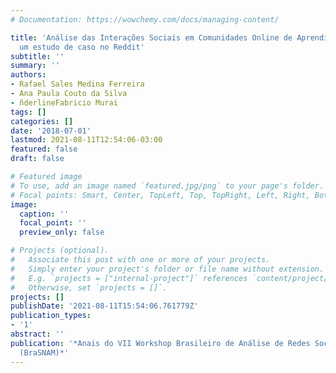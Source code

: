 ```yaml
---
# Documentation: https://wowchemy.com/docs/managing-content/

title: 'Análise das Interações Sociais em Comunidades Online de Aprendizado de Idiomas:
  um estudo de caso no Reddit'
subtitle: ''
summary: ''
authors:
- Rafael Sales Medina Ferreira
- Ana Paula Couto da Silva
- n̆derlineFabricio Murai
tags: []
categories: []
date: '2018-07-01'
lastmod: 2021-08-11T12:54:06-03:00
featured: false
draft: false

# Featured image
# To use, add an image named `featured.jpg/png` to your page's folder.
# Focal points: Smart, Center, TopLeft, Top, TopRight, Left, Right, BottomLeft, Bottom, BottomRight.
image:
  caption: ''
  focal_point: ''
  preview_only: false

# Projects (optional).
#   Associate this post with one or more of your projects.
#   Simply enter your project's folder or file name without extension.
#   E.g. `projects = ["internal-project"]` references `content/project/deep-learning/index.md`.
#   Otherwise, set `projects = []`.
projects: []
publishDate: '2021-08-11T15:54:06.761779Z'
publication_types:
- '1'
abstract: ''
publication: '*Anais do VII Workshop Brasileiro de Análise de Redes Sociais e Mineração
  (BraSNAM)*'
---
```

